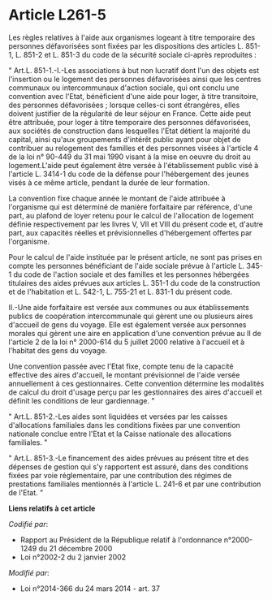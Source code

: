 # Article L261-5

Les règles relatives à l'aide aux organismes logeant à titre temporaire des personnes défavorisées sont fixées par les
dispositions des articles L. 851-1, L. 851-2 et L. 851-3 du code de la sécurité sociale ci-après reproduites : 

" Art.L. 851-1.-I.-Les associations à but non lucratif dont l'un des objets est l'insertion ou le logement des personnes
défavorisées ainsi que les centres communaux ou intercommunaux d'action sociale, qui ont conclu une convention avec l'Etat,
bénéficient d'une aide pour loger, à titre transitoire, des personnes défavorisées ; lorsque celles-ci sont étrangères, elles
doivent justifier de la régularité de leur séjour en France. Cette aide peut être attribuée, pour loger à titre temporaire
des personnes défavorisées, aux sociétés de construction dans lesquelles l'Etat détient la majorité du capital, ainsi qu'aux
groupements d'intérêt public ayant pour objet de contribuer au relogement des familles et des personnes visées à l'article 4
de la loi n° 90-449 du 31 mai 1990 visant à la mise en oeuvre du droit au logement.L'aide peut également être versée à
l'établissement public visé à l'article L. 3414-1 du code de la défense pour l'hébergement des jeunes visés à ce même
article, pendant la durée de leur formation. 

La convention fixe chaque année le montant de l'aide attribuée à l'organisme qui est déterminé de manière forfaitaire par
référence, d'une part, au plafond de loyer retenu pour le calcul de l'allocation de logement définie respectivement par les
livres V, VII et VIII du présent code et, d'autre part, aux capacités réelles et prévisionnelles d'hébergement offertes par
l'organisme. 

Pour le calcul de l'aide instituée par le présent article, ne sont pas prises en compte les personnes bénéficiant de l'aide
sociale prévue à l'article L. 345-1 du code de l'action sociale et des familles et les personnes hébergées titulaires des
aides prévues aux articles L. 351-1 du code de la construction et de l'habitation et L. 542-1, L. 755-21 et L. 831-1 du
présent code. 

II.-Une aide forfaitaire est versée aux communes ou aux établissements publics de coopération intercommunale qui gèrent une
ou plusieurs aires d'accueil de gens du voyage. Elle est également versée aux personnes morales qui gèrent une aire en
application d'une convention prévue au II de l'article 2 de la loi n° 2000-614 du 5 juillet 2000 relative à l'accueil et à
l'habitat des gens du voyage. 

Une convention passée avec l'Etat fixe, compte tenu de la capacité effective des aires d'accueil, le montant prévisionnel de
l'aide versée annuellement à ces gestionnaires. Cette convention détermine les modalités de calcul du droit d'usage perçu par
les gestionnaires des aires d'accueil et définit les conditions de leur gardiennage. " 

" Art.L. 851-2.-Les aides sont liquidées et versées par les caisses d'allocations familiales dans les conditions fixées par
une convention nationale conclue entre l'Etat et la Caisse nationale des allocations familiales. " 

" Art.L. 851-3.-Le financement des aides prévues au présent titre et des dépenses de gestion qui s'y rapportent est assuré,
dans des conditions fixées par voie réglementaire, par une contribution des régimes de prestations familiales mentionnés à
l'article L. 241-6 et par une contribution de l'Etat. "

**Liens relatifs à cet article**

_Codifié par_:

  - Rapport au Président de la République relatif à l'ordonnance n°2000-1249 du 21 décembre 2000
  - Loi n°2002-2 du 2 janvier 2002

_Modifié par_:

  - Loi n°2014-366 du 24 mars 2014 - art. 37
